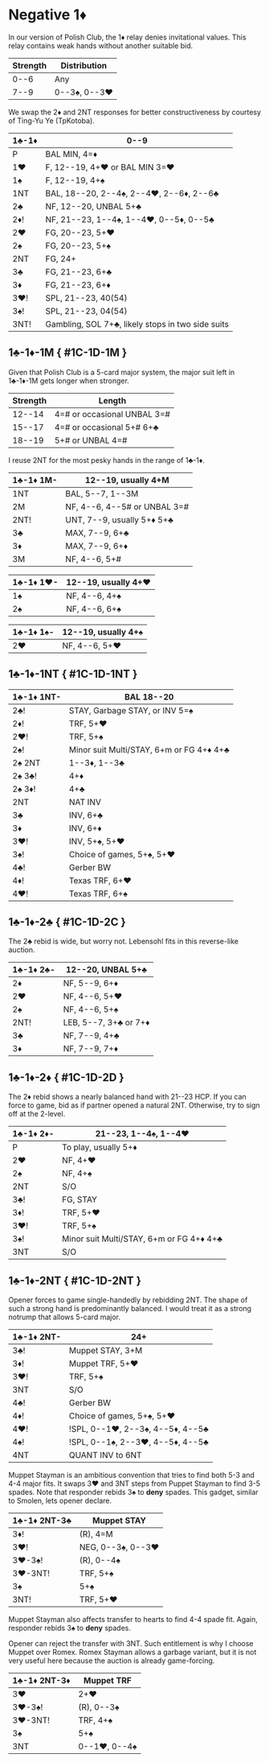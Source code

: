# Negative 1♦

In our version of Polish Club, the 1♦ relay denies invitational values.  This
relay contains weak hands without another suitable bid.

| Strength | Distribution |
|----------|--------------|
| 0--6     | Any
| 7--9     | 0--3♠, 0--3♥

We swap the 2♦ and 2NT responses for better constructiveness by courtesy of
Ting-Yu Ye (TpKotoba).

| 1♣-1♦ | 0--9 |
|-------|------|
| P     | BAL MIN, 4=♦
| 1♥    | F, 12--19, 4+♥ or BAL MIN 3=♥
| 1♠    | F, 12--19, 4+♠
| 1NT   | BAL, 18--20, 2--4♠, 2--4♥, 2--6♦, 2--6♣
| 2♣    | NF, 12--20, UNBAL 5+♣
| 2♦!   | NF, 21--23, 1--4♠, 1--4♥, 0--5♦, 0--5♣
| 2♥    | FG, 20--23, 5+♥
| 2♠    | FG, 20--23, 5+♠
| 2NT   | FG, 24+
| 3♣    | FG, 21--23, 6+♣
| 3♦    | FG, 21--23, 6+♦
| 3♥!   | SPL, 21--23, 40(54)
| 3♠!   | SPL, 21--23, 04(54)
| 3NT!  | Gambling, SOL 7+♣, likely stops in two side suits

## 1♣-1♦-1M { #1C-1D-1M }

Given that Polish Club is a 5-card major system, the major suit left in 1♣-1♦-1M
gets longer when stronger.

| Strength | Length |
|----------|--------|
| 12--14   | 4=# or occasional UNBAL 3=#
| 15--17   | 4=# or occasional 5+# 6+♣
| 18--19   | 5+# or UNBAL 4=#

I reuse 2NT for the most pesky hands in the range of 1♣-1♦.

| 1♣-1♦ 1M- | 12--19, usually 4+M |
|-----------|---------------------|
| 1NT       | BAL, 5--7, 1--3M
| 2M        | NF, 4--6, 4--5# or UNBAL 3=#
| 2NT!      | UNT, 7--9, usually 5+♦ 5+♣
| 3♣        | MAX, 7--9, 6+♣
| 3♦        | MAX, 7--9, 6+♦
| 3M        | NF, 4--6, 5+#

| 1♣-1♦ 1♥- | 12--19, usually 4+♥ |
|-----------|---------------------|
| 1♠        | NF, 4--6, 4+♠
| 2♠        | NF, 4--6, 6+♠

| 1♣-1♦ 1♠- | 12--19, usually 4+♠ |
|-----------|---------------------|
| 2♥        | NF, 4--6, 5+♥

## 1♣-1♦-1NT { #1C-1D-1NT }

| 1♣-1♦ 1NT-  | BAL 18--20 |
|-------------|------------|
| 2♣!         | STAY, Garbage STAY, or INV 5=♠
| 2♦!         | TRF, 5+♥
| 2♥!         | TRF, 5+♠
| 2♠!         | Minor suit Multi/STAY, 6+m or FG 4+♦ 4+♣
| 2♠ 2NT      | 1--3♦, 1--3♣
| 2♠ 3♣!      | 4+♦
| 2♠ 3♦!      | 4+♣
| 2NT         | NAT INV
| 3♣          | INV, 6+♣
| 3♦          | INV, 6+♦
| 3♥!         | INV, 5+♠, 5+♥
| 3♠!         | Choice of games, 5+♠, 5+♥
| 4♣!         | Gerber BW
| 4♦!         | Texas TRF, 6+♥
| 4♥!         | Texas TRF, 6+♠

## 1♣-1♦-2♣ { #1C-1D-2C }

The 2♣ rebid is wide, but worry not.  Lebensohl fits in this reverse-like
auction.

| 1♣-1♦ 2♣- | 12--20, UNBAL 5+♣ |
|-----------|-------------------|
| 2♦        | NF, 5--9, 6+♦
| 2♥        | NF, 4--6, 5+♥
| 2♠        | NF, 4--6, 5+♠
| 2NT!      | LEB, 5--7, 3+♣ or 7+♦
| 3♣        | NF, 7--9, 4+♣
| 3♦        | NF, 7--9, 7+♦

## 1♣-1♦-2♦ { #1C-1D-2D }

The 2♦ rebid shows a nearly balanced hand with 21--23 HCP.  If you can force
to game, bid as if partner opened a natural 2NT.  Otherwise, try to sign off at
the 2-level.

| 1♣-1♦ 2♦- | 21--23, 1--4♠, 1--4♥ |
|-----------|----------------------|
| P         | To play, usually 5+♦
| 2♥        | NF, 4+♥
| 2♠        | NF, 4+♠
| 2NT       | S/O
| 3♣!       | FG, STAY
| 3♦!       | TRF, 5+♥
| 3♥!       | TRF, 5+♠
| 3♠!       | Minor suit Multi/STAY, 6+m or FG 4+♦ 4+♣
| 3NT       | S/O

## 1♣-1♦-2NT { #1C-1D-2NT }

Opener forces to game single-handedly by rebidding 2NT.  The shape of such a
strong hand is predominantly balanced.  I would treat it as a strong notrump
that allows 5-card major.

| 1♣-1♦ 2NT- | 24+ |
|------------|-----|
| 3♣!        | Muppet STAY, 3+M
| 3♦!        | Muppet TRF, 5+♥
| 3♥!        | TRF, 5+♠
| 3NT        | S/O
| 4♣!        | Gerber BW
| 4♦!        | Choice of games, 5+♠, 5+♥
| 4♥!        | !SPL, 0--1♥, 2--3♠, 4--5♦, 4--5♣
| 4♠!        | !SPL, 0--1♠, 2--3♥, 4--5♦, 4--5♣
| 4NT        | QUANT INV to 6NT

Muppet Stayman is an ambitious convention that tries to find both 5-3 and 4-4
major fits.  It swaps 3♥ and 3NT steps from Puppet Stayman to find 3-5 spades.
Note that responder rebids 3♠ to **deny** spades.  This gadget, similar to
Smolen, lets opener declare.

| 1♣-1♦ 2NT-3♣ | Muppet STAY |
|--------------|-------------|
| 3♦!          | (R), 4=M
| 3♥!          | NEG, 0--3♠, 0--3♥
| 3♥-3♠!       | (R), 0--4♠
| 3♥-3NT!      | TRF, 5+♠
| 3♠           | 5+♠
| 3NT!         | TRF, 5+♥

Muppet Stayman also affects transfer to hearts to find 4-4 spade fit.  Again,
responder rebids 3♠ to **deny** spades.

Opener can reject the transfer with 3NT.  Such entitlement is why I choose
Muppet over Romex.  Romex Stayman allows a garbage variant, but it is not very
useful here because the auction is already game-forcing.

| 1♣-1♦ 2NT-3♦ | Muppet TRF |
|--------------|------------|
| 3♥           | 2+♥
| 3♥-3♠!       | (R), 0--3♠
| 3♥-3NT!      | TRF, 4+♠
| 3♠           | 5+♠
| 3NT          | 0--1♥, 0--4♠
